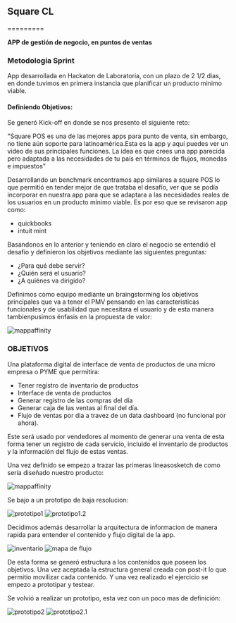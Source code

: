 ## Square CL
=========

**APP de gestión de negocio, en puntos de ventas**

### Metodología Sprint
App desarrollada en Hackaton de Laboratoria, con un plazo de 2 1/2 dias, en donde tuvimos en primera instancia que planificar un producto minimo viable.

#### Definiendo Objetivos:

Se generó Kick-off en donde se nos presento el siguiente reto:

"Square POS es una de las mejores apps para punto de venta, sin embargo, no tiene aún soporte para latinoamérica.Esta es la app y aquí puedes ver un video de sus principales funciones. La idea es que crees una app parecida pero adaptada a las necesidades de tu país en términos de flujos, monedas e impuestos"

Desarrollando un benchmark encontramos app similares a square POS lo que permitió en tender mejor de que trataba el desafío, ver que se podía incorporar en nuestra app para que se adaptara a las necesidades reales de los usuarios en un producto mínimo viable.
Es por eso que se revisaron app como:

* quickbooks
* intuit mint

Basandonos en lo anterior y teniendo en claro el negocio se entendió el desafío y definieron los objetivos mediante las siguientes preguntas:

* ¿Para qué debe servir?
* ¿Quién será el usuario?
* ¿A quiénes va dirigido?


Definimos como equipo mediante un braingstorming los objetivos principales que va a tener el PMV pensando en las caracteristicas funcionales y de usabilidad que necesitara el usuario y de esta manera tambienpusimos énfasis en la propuesta de valor:

![mappaffinity](https://i.imgur.com/YRhukbj.jpg)

### OBJETIVOS

Una plataforma digital de interface de venta de productos de una micro empresa o PYME que permitira:

* Tener registro de inventario de productos
* Interface de venta de productos
* Generar registro de las compras del día
* Generar caja de las ventas al final del día.
* Flujo de ventas por dia a travez de un data dashboard (no funcional por ahora).

Este será usado por vendedores al momento de generar una venta de esta forma tener un registro de cada servicio, incluido el inventario de productos y la información del flujo de estas ventas.

Una vez definido se empezo a trazar las primeras lineasosketch de como sería diseñado nuestro producto: 

![mappaffinity](https://i.imgur.com/genmUc6.jpg)

Se bajo a un prototipo de baja resolucion:

![prototipo1](https://i.imgur.com/UQOVU2M.jpg)
![prototipo1.2](https://i.imgur.com/uwA06v2.jpg)

Decidimos además desarrollar la arquitectura de informacion de manera rapida para entender el contenido y flujo digital de la app.

![inventario](https://i.imgur.com/HVCvND9.jpg)
![mapa de flujo](https://i.imgur.com/r51g95G.jpg)

De esta forma se generó estructura a los contenidos que poseen los objetivos.
Una vez aceptada la estructura general creada con post-it lo que permitio movilizar cada contenido.
Y una vez realizado el ejercicio se empezo a prototipar y testear.

Se volvió a realizar un prototipo, esta vez con un poco mas de definición:

![prototipo2](https://i.imgur.com/4ciTvmB.jpg)
![prototipo2.1](https://i.imgur.com/vxBgu3k.jpg)






